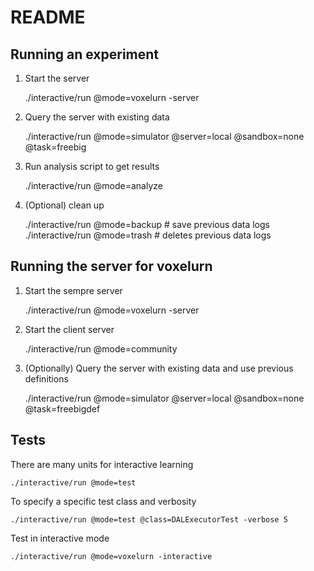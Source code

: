 # README


## Running an experiment

1) Start the server

    ./interactive/run @mode=voxelurn -server

2) Query the server with existing data

    ./interactive/run @mode=simulator @server=local @sandbox=none @task=freebig

3) Run analysis script to get results

    ./interactive/run @mode=analyze

4) (Optional) clean up

    ./interactive/run @mode=backup # save previous data logs
    ./interactive/run @mode=trash # deletes previous data logs

## Running the server for voxelurn

1) Start the sempre server

    ./interactive/run @mode=voxelurn -server

2) Start the client server

    ./interactive/run @mode=community

2) (Optionally) Query the server with existing data and use previous definitions

    ./interactive/run @mode=simulator @server=local @sandbox=none @task=freebigdef


## Tests

There are many units for interactive learning

    ./interactive/run @mode=test

To specify a specific test class and verbosity

    ./interactive/run @mode=test @class=DALExecutorTest -verbose 5

Test in interactive mode

    ./interactive/run @mode=voxelurn -interactive
